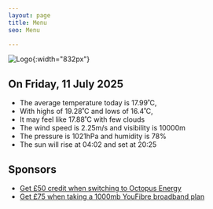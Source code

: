 ```yaml
---
layout: page
title: Menu
seo: Menu

---
```


![Logo](/images/logo.jpg){:width="832px"}

<!-- weather_marker starts -->
## On Friday, 11 July 2025

- The average temperature today is 17.99˚C,
- With highs of 19.28˚C and lows of 16.4˚C,
- It may feel like 17.88˚C with few clouds
- The wind speed is 2.25m/s and visibility is 10000m
- The pressure is 1021hPa and humidity is 78%
- The sun will rise at 04:02 and set at 20:25

<!-- weather_marker ends -->

## Sponsors

- [Get £50 credit when switching to Octopus Energy](https://bit.ly/3oD1nnS)
- [Get £75 when taking a 1000mb YouFibre broadband plan](https://aklam.io/91zWhU?)
